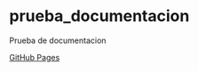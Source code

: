 # prueba_documentacion
Prueba de documentacion

[GitHub Pages](https://jmpinero-avante.github.io/ifcd0112avante-material/)
